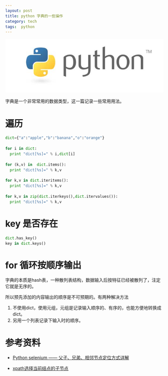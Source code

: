 ```yaml
---
layout: post
title: python 字典的一些操作
category: tech
tags:  python
---
```

![](/assets/img/python.jpg)

字典是一个非常常用的数据类型，这一篇记录一些常用用法。

# 遍历

```python
dict={"a":"apple","b":"banana","o":"orange"} 

for i in dict: 
  print "dict[%s]=" % i,dict[i] 

for (k,v) in  dict.items(): 
  print "dict[%s]=" % k,v 

for k,v in dict.iteritems(): 
  print "dict[%s]=" % k,v 

for k,v in zip(dict.iterkeys(),dict.itervalues()): 
  print "dict[%s]=" % k,v
```

# key 是否存在

```python
dict.has_key()
key in dict.keys()
```

# for 循环按顺序输出

字典的本质是hash表，一种散列表结构，数据输入后按特征已经被散列了，注定它就是无序的。

所以预先添加的内容输出的顺序是不可预期的。有两种解决方法

1. 不使用dict，使用元组，元组是记录输入顺序的、有序的，也能方便地转换成dict。
2. 另用一个列表记录下输入时的顺序。


# 参考资料

* [Python selenium —— 父子、兄弟、相邻节点定位方式详解](https://huilansame.github.io/huilansame.github.io/archivers/father-brother-locate)

* [xpath选择当前结点的子节点](http://blog.csdn.net/destinyuan/article/details/51297611)
